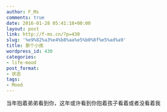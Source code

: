 ```yaml
---
author: F_Ms
comments: true
date: 2016-01-28 05:41:18+00:00
layout: post
link: http://f-ms.cn/?p=430
slug: '%e9%82%a3%e4%b8%aa%e5%b0%8f%e5%ad%a9'
title: 那个小孩
wordpress_id: 430
categories:
- life-mood
post_format:
- 状态
tags:
- Mood
---
```


当年抱着弟弟看到你，这年或许看到你抱着孩子看着或者没看着我
